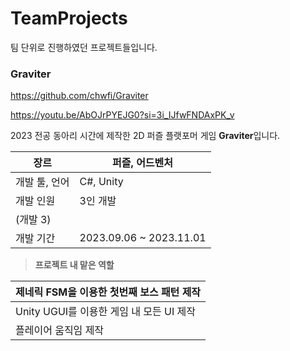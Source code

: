 # TeamProjects

팀 단위로 진행하였던 프로젝트들입니다.

### Graviter

https://github.com/chwfi/Graviter

https://youtu.be/AbOJrPYEJG0?si=3i_IJfwFNDAxPK_v

2023 전공 동아리 시간에 제작한 2D 퍼즐 플랫포머 게임 **Graviter**입니다.

| 장르 | 퍼즐, 어드벤처 |
| --- | --- |
| 개발 툴, 언어 | C#, Unity |
| 개발 인원 | 3인 개발
(개발 3) |
| 개발 기간 | 2023.09.06 ~ 2023.11.01 |

> **프로젝트 내 맡은 역할**
> 

| 제네릭 FSM을 이용한 첫번째 보스 패턴 제작 |
| --- |
| Unity UGUI를 이용한 게임 내 모든 UI 제작 |
| 플레이어 움직임 제작 |


